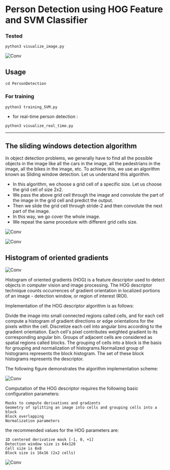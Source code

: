 # Person Detection using HOG Feature and SVM Classifier




### Tested 

```python3 visualize_image.py``` 

![Conv](test/Person.png)

## Usage
```cd PersonDetection``` 

### For training
  
```python3 training_SVM.py```  

* for real-time person detection :

```python3 visualize_real_time.py```  

-----------------------------------------------------------------------------------------------------------------------

 ## The sliding windows detection algorithm
 
 In object detection problems, we generally have to find all the possible objects in the image like all the cars in the image, all the pedestrians in the image, all the bikes in the image, etc. To achieve this, we use an algorithm known as Sliding window detection. Let us understand this algorithm.
 * In this algorithm, we choose a grid cell of a specific size. Let us choose the grid cell of size 2x2.
 * We pass the above grid cell through the image and convolute the part of the image in the grid cell and predict the output.
 * Then we slide the grid cell through stride-2 and then convolute the next part of the image.
 * In this way, we go cover the whole image.
 * We repeat the same procedure with different grid cells size.
 

![Conv](test/sd.png)


![Conv](test/sliding.gif)

## Histogram of oriented gradients

![Conv](test/hog-vis.png)

Histogram of oriented gradients (HOG) is a feature descriptor used to detect objects in computer vision and image processing. The HOG descriptor technique counts occurrences of gradient orientation in localized portions of an image - detection window, or region of interest (ROI).

Implementation of the HOG descriptor algorithm is as follows:

Divide the image into small connected regions called cells, and for each cell compute a histogram of gradient directions or edge orientations for the pixels within the cell.
Discretize each cell into angular bins according to the gradient orientation.
Each cell's pixel contributes weighted gradient to its corresponding angular bin.
Groups of adjacent cells are considered as spatial regions called blocks. The grouping of cells into a block is the basis for grouping and normalization of histograms.Normalized group of histograms represents the block histogram. The set of these block histograms represents the descriptor.

The following figure demonstrates the algorithm implementation scheme:

![Conv](test/hog.png)


Computation of the HOG descriptor requires the following basic configuration parameters:

    Masks to compute derivatives and gradients
    Geometry of splitting an image into cells and grouping cells into a block
    Block overlapping
    Normalization parameters

the recommended values for the HOG parameters are:

    1D centered derivative mask [-1, 0, +1]
    Detection window size is 64x128
    Cell size is 8x8
    Block size is 16x16 (2x2 cells)
    
    

![Conv](test/hog1.gif)


